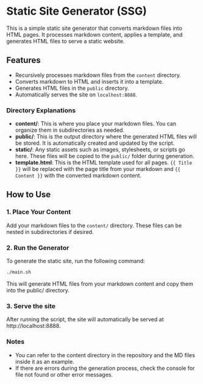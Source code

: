 # Static Site Generator (SSG)

This is a simple static site generator that converts markdown files into HTML pages. It processes markdown content, applies a template, and generates HTML files to serve a static website.

## Features
- Recursively processes markdown files from the `content` directory.
- Converts markdown to HTML and inserts it into a template.
- Generates HTML files in the `public` directory.
- Automatically serves the site on `localhost:8888`.


### Directory Explanations

- **content/**: This is where you place your markdown files. You can organize them in subdirectories as needed.
- **public/**: This is the output directory where the generated HTML files will be stored. It is automatically created and updated by the script.
- **static/**: Any static assets such as images, stylesheets, or scripts go here. These files will be copied to the `public/` folder during generation.
- **template.html**: This is the HTML template used for all pages. `{{ Title }}` will be replaced with the page title from your markdown and `{{ Content }}` with the converted markdown content.

## How to Use

### 1. Place Your Content
Add your markdown files to the `content/` directory. These files can be nested in subdirectories if desired.

### 2. Run the Generator
To generate the static site, run the following command:

```bash
./main.sh
```
This will generate HTML files from your markdown content and copy them into the public/ directory.

### 3. Serve the site
After running the script, the site will automatically be served at http://localhost:8888.


### Notes
* You can refer to the content directory in the repository and the MD files inside it as an example.
* If there are errors during the generation process, check the console for file not found or other error messages.
